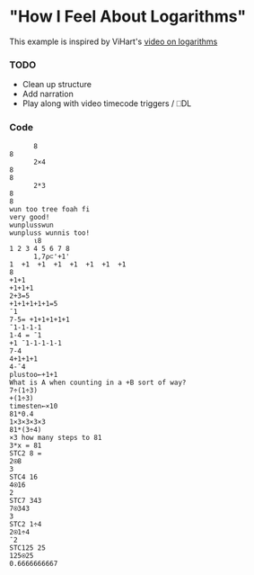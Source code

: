 # "How I Feel About Logarithms"
This example is inspired by ViHart's [video on logarithms](https://www.youtube.com/watch?v=N-7tcTIrers)

### TODO
- Clean up structure
- Add narration
- Play along with video timecode triggers / ⎕DL

### Code

```APL
      8
8
      2×4
8
8
      2*3
8
8
wun too tree foah fi
very good!
wunplusswun
wunpluss wunnis too!
      ⍳8
1 2 3 4 5 6 7 8
      1,7⍴⊂'+1'
1  +1  +1  +1  +1  +1  +1  +1 
8
+1+1
+1+1+1
2+3=5
+1+1+1+1+1=5
¯1
7-5= +1+1+1+1+1
¯1-1-1-1
1-4 = ¯1
+1 ¯1-1-1-1-1
7-4
4+1+1+1
4-¯4
plustoo←+1+1
What is A when counting in a +B sort of way?
7÷(1÷3)
+(1÷3)
timesten←×10
81*0.4
1×3×3×3×3
81*(3÷4)
×3 how many steps to 81
3*x = 81
STC2 8 =
2⍟8
3
STC4 16
4⍟16
2
STC7 343
7⍟343
3
STC2 1÷4
2⍟1÷4
¯2
STC125 25
125⍟25
0.6666666667
```
